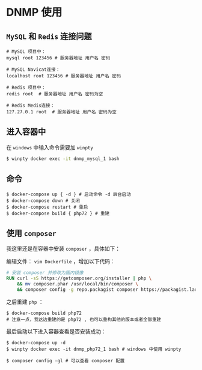 <!-- toc -->

# DNMP 使用

## `MySQL` 和 `Redis` 连接问题

```
# MySQL 项目中：
mysql root 123456 # 服务器地址 用户名 密码

# MySQL Navicat连接：
localhost root 123456 # 服务器地址 用户名 密码
    
# Redis 项目中：
redis root  # 服务器地址 用户名 密码为空

# Redis Medis连接：
127.27.0.1 root  # 服务器地址 用户名 密码为空
```



## 进入容器中

在 `windows` 中输入命令需要加 `winpty`

```bash
$ winpty docker exec -it dnmp_mysql_1 bash
```



## 命令

```shell
$ docker-compose up { -d } # 启动命令 -d 后台启动
$ docker-compose down # 关闭
$ docker-compose restart # 重启
$ docker-compose build { php72 } # 重建
```



## 使用 `composer` 

我这里还是在容器中安装 `composer` ，具体如下：

编辑文件： `vim Dockerfile` ，增加以下代码：

```dockerfile
# 安装 composer 并修改为国内镜像
RUN curl -sS https://getcomposer.org/installer | php \
    && mv composer.phar /usr/local/bin/composer \
    && composer config -g repo.packagist composer https://packagist.laravel-china.org
```

之后重建 `php` ：

```shell
$ docker-compose build php72
# 注意一点，我这边重建的是 php72 , 也可以重构其他的版本或者全部重建
```

最后启动以下进入容器查看是否安装成功：

```shell
$ docker-compose up -d
$ winpty docker exec -it dnmp_php72_1 bash # windows 中使用 winpty
```

```shell
$ composer config -gl # 可以查看 composer 配置
```

